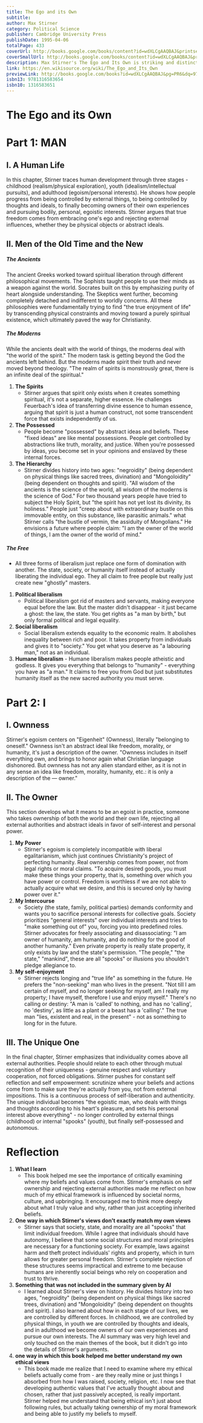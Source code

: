 ```yaml
---
title: The Ego and its Own
subtitle:
author: Max Stirner
category: Political Science
publisher: Cambridge University Press
publishDate: 1995-04-06
totalPage: 433
coverUrl: http://books.google.com/books/content?id=wdXLCgAAQBAJ&printsec=frontcover&img=1&zoom=1&edge=curl&source=gbs_api
coverSmallUrl: http://books.google.com/books/content?id=wdXLCgAAQBAJ&printsec=frontcover&img=1&zoom=5&edge=curl&source=gbs_api
description: Max Stirner's The Ego and Its Own is striking and distinctive in both style and content. First published in 1844, Stirner's distinctive and powerful polemic sounded the death-knell of left Hegelianism, with its attack on Ludwig Feuerbach, Bruno and Edgar Bauer, Moses Hess and others. It also constitutes an enduring critique of both liberalism and socialism from the perspective of an extreme eccentric individualism. Karl Marx was only one of many contemporaries provoked into a lengthy rebuttal of Stirner's argument. Stirner has been portrayed, variously, as a precursor of Nietzsche (both stylistically and substantively), a forerunner of existentialism and as an individualist anarchist. This edition of his work comprises a revised version of Steven Byington's much praised translation, together with an introduction and notes on the historical background to Stirner's text.
link: https://en.wikisource.org/wiki/The_Ego_and_Its_Own
previewLink: http://books.google.com/books?id=wdXLCgAAQBAJ&pg=PR6&dq=9780521456470&hl=&as_pt=BOOKS&cd=1&source=gbs_api
isbn13: 9781316583654
isbn10: 1316583651
---
```

# The Ego and its Own
# Part 1: MAN
## I. A Human Life
In this chapter, Stirner traces human development through three stages - childhood (realism/physical exploration), youth (idealism/intellectual pursuits), and adulthood (egoism/personal interests). He shows how people progress from being controlled by external things, to being controlled by thoughts and ideals, to finally becoming owners of their own experiences and pursuing bodily, personal, egoistic interests. Stirner argues that true freedom comes from embracing one's ego and rejecting external influences, whether they be physical objects or abstract ideals.
## II. Men of the Old Time and the New
##### The Ancients
The ancient Greeks worked toward spiritual liberation through different philosophical movements. The Sophists taught people to use their minds as a weapon against the world. Socrates built on this by emphasizing purity of heart alongside understanding. The Skeptics went further, becoming completely detached and indifferent to worldly concerns. All these philosophies were fundamentally trying to find "the true enjoyment of life" by transcending physical constraints and moving toward a purely spiritual existence, which ultimately paved the way for Christianity.
##### The Moderns
While the ancients dealt with the world of things, the moderns deal with "the world of the spirit." The modern task is getting beyond the God the ancients left behind. But the moderns made spirit their truth and never moved beyond theology. "The realm of spirits is monstrously great, there is an infinite deal of the spiritual."
1. **The Spirits**
	- Stirner argues that spirit only exists when it creates something spiritual, it's not a separate, higher essence. He challenges Feuerbach's idea of transferring divine essence to human essence, arguing that spirit is just a human construct, not some transcendent force that exists independently of us.
2. **The Possessed**
	- People become "possessed" by abstract ideas and beliefs. These "fixed ideas" are like mental possessions. People get controlled by abstractions like truth, morality, and justice. When you're possessed by ideas, you become set in your opinions and enslaved by these internal forces.
3. **The Hierarchy**
	- Stirner divides history into two ages: "negroidity" (being dependent on physical things like sacred trees, divination) and "Mongoloidity" (being dependent on thoughts and spirit). "All wisdom of the ancients is the science of the world, all wisdom of the moderns is the science of God." For two thousand years people have tried to subject the Holy Spirit, but "the spirit has not yet lost its divinity, its holiness." People just "creep about with extraordinary bustle on this immovable entity, on this substance, like parasitic animals." what Stirner calls "the bustle of vermin, the assiduity of Mongolians." He envisions a future where people claim: "I am the owner of the world of things, I am the owner of the world of mind."
##### The Free
- All three forms of liberalism just replace one form of domination with another. The state, society, or humanity itself instead of actually liberating the individual ego. They all claim to free people but really just create new "ghostly" masters.
1. **Political liberalism**
	- Political liberalism got rid of masters and servants, making everyone equal before the law. But the master didn't disappear - it just became a ghost: the law, the state. You get rights as "a man by birth," but only formal political and legal equality.
2. **Social liberalism**
	- Social liberalism extends equality to the economic realm. It abolishes inequality between rich and poor. It takes property from individuals and gives it to "society." You get what you deserve as "a labouring man," not as an individual.
3. **Humane liberalism**
		- Humane liberalism makes people atheistic and godless. It gives you everything that belongs to "humanity" - everything you have as "a man." It claims to free you from God but just substitutes humanity itself as the new sacred authority you must serve.	
# Part 2: I
##  I. Ownness
Stirner's egoism centers on "Eigenheit" (Ownness), literally "belonging to oneself." Ownness isn't an abstract ideal like freedom, morality, or humanity, it's just a description of the owner. "Ownness includes in itself everything own, and brings to honor again what Christian language dishonored. But ownness has not any alien standard either, as it is not in any sense an idea like freedom, morality, humanity, etc.: it is only a description of the — owner."
## II. The Owner
This section develops what it means to be an egoist in practice, someone who takes ownership of both the world and their own life, rejecting all external authorities and abstract ideals in favor of self-interest and personal power.
1. **My Power**
	- Stirner's egoism is completely incompatible with liberal egalitarianism, which just continues Christianity's project of perfecting humanity. Real ownership comes from power, not from legal rights or moral claims. "To acquire desired goods, you must make these things your property, that is, something over which you have power or control. Freedom is worthless if we are not able to actually acquire what we desire, and this is secured only by having power over it."
 2. **My Intercourse**
	- Society (the state, family, political parties) demands conformity and wants you to sacrifice personal interests for collective goals. Society prioritizes "general interests" over individual interests and tries to "make something out of" you, forcing you into predefined roles. Stirner advocates for freely associating and disassociating: "I am owner of humanity, am humanity, and do nothing for the good of another humanity." Even private property is really state property, it only exists by law and the state's permission. "The people," "the state," "mankind", these are all "spooks" or illusions you shouldn't pledge allegiance to.
3. **My self-enjoyment**
	- Stirner rejects longing and "true life" as something in the future. He prefers the "non-seeking" man who lives in the present. "Not till I am certain of myself, and no longer seeking for myself, am I really my property; I have myself, therefore I use and enjoy myself." There's no calling or destiny: "A man is 'called' to nothing, and has no 'calling', no 'destiny', as little as a plant or a beast has a 'calling'." The true man "lies, existent and real, in the present" - not as something to long for in the future.
## III. The Unique One
In the final chapter, Stirner emphasizes that individuality comes above all external authorities. People should relate to each other through mutual recognition of their uniqueness - genuine respect and voluntary cooperation, not forced obligations. Stirner pushes for constant self reflection and self empowerment: scrutinize where your beliefs and actions come from to make sure they're actually from you, not from external impositions. This is a continuous process of self-liberation and authenticity. The unique individual becomes "the egoistic man, who deals with things and thoughts according to his heart's pleasure, and sets his personal interest above everything" - no longer controlled by external things (childhood) or internal "spooks" (youth), but finally self-possessed and autonomous.

# Reflection
1. **What I learn**
	- This book helped me see the importance of critically examining where my beliefs and values come from. Stirner's emphasis on self ownership and rejecting external authorities made me reflect on how much of my ethical framework is influenced by societal norms, culture, and upbringing. It encouraged me to think more deeply about what I truly value and why, rather than just accepting inherited beliefs.
2. **One way in which Stirner's views don't exactly match my own views**
	- Stirner says that society, state, and morality are all "spooks" that limit individual freedom. While I agree that individuals should have autonomy, I believe that some social structures and moral principles are necessary for a functioning society. For example, laws against harm and theft protect individuals' rights and property, which in turn allows for greater personal freedom. Stirner's complete rejection of these structures seems impractical and extreme to me because humans are inherently social beings who rely on cooperation and trust to thrive.
3. **Something that was not included in the summary given by AI**
	- I learned about Stirner's view on history. He divides history into two ages, "negroidity" (being dependent on physical things like sacred trees, divination) and "Mongoloidity" (being dependent on thoughts and spirit). I also learned about how in each stage of our lives, we are controlled by different forces. In childhood, we are controlled by physical things, in youth we are controlled by thoughts and ideals, and in adulthood we become owners of our own experiences and pursue our own interests. The AI summary was very high level and only touched on the main themes of the book, but it didn't go into the details of Stirner's arguments.
4. **one way in which this book helped me better understand my own ethical views**
	- This book made me realize that I need to examine where my ethical beliefs actually come from - are they really mine or just things I absorbed from how I was raised, society, religion, etc. I now see that developing authentic values that I've actually thought about and chosen, rather that just passively accepted, is really important. Stirner helped me understand that being ethical isn't just about following rules, but actually taking ownership of my moral framework and being able to justify my beliefs to myself.